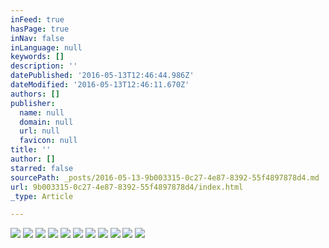 ```yaml
---
inFeed: true
hasPage: true
inNav: false
inLanguage: null
keywords: []
description: ''
datePublished: '2016-05-13T12:46:44.986Z'
dateModified: '2016-05-13T12:46:11.670Z'
authors: []
publisher:
  name: null
  domain: null
  url: null
  favicon: null
title: ''
author: []
starred: false
sourcePath: _posts/2016-05-13-9b003315-0c27-4e87-8392-55f4897878d4.md
url: 9b003315-0c27-4e87-8392-55f4897878d4/index.html
_type: Article

---
```

![](https://the-grid-user-content.s3-us-west-2.amazonaws.com/f9414eae-6d04-42e3-8d0d-7487b0368dc0.jpg)
![](https://the-grid-user-content.s3-us-west-2.amazonaws.com/8cb03b66-1027-451b-a20c-9a51ed06a2c3.jpg)
![](https://the-grid-user-content.s3-us-west-2.amazonaws.com/e4cd3855-787d-41e7-88f7-735d253ed6a0.jpg)
![](https://the-grid-user-content.s3-us-west-2.amazonaws.com/266988f4-2487-427a-9092-732a202d5b20.jpg)
![](https://the-grid-user-content.s3-us-west-2.amazonaws.com/489d22c6-45f5-4b70-9b9c-070fe3e8583c.jpg)
![](https://the-grid-user-content.s3-us-west-2.amazonaws.com/d8f94c8d-fd6c-404e-9c61-c142813b5068.jpg)
![](https://the-grid-user-content.s3-us-west-2.amazonaws.com/e127d70d-41ca-4ccc-92b8-89a7fde2ab77.jpg)
![](https://the-grid-user-content.s3-us-west-2.amazonaws.com/cc3506e2-60f2-4005-84c2-0c140fa9e32a.jpg)
![](https://the-grid-user-content.s3-us-west-2.amazonaws.com/d07edab0-edc2-4b2d-b1d8-eca602fedaa0.jpg)
![](https://the-grid-user-content.s3-us-west-2.amazonaws.com/f16e120d-1d64-4728-97de-6e229bea2ce4.jpg)
![](https://the-grid-user-content.s3-us-west-2.amazonaws.com/f1cd1901-63e5-4c4b-90b9-c5d1280d3aa3.jpg)